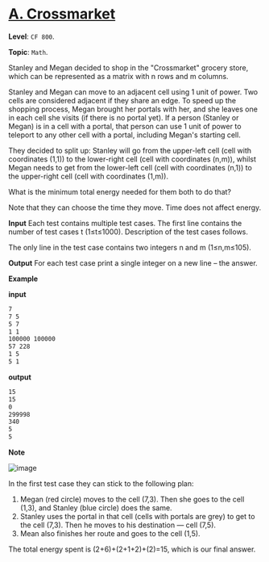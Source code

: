 # [A. Crossmarket](https://codeforces.com/problemset/problem/1715/A)

**Level**: `CF 800`.

**Topic**: `Math`.

Stanley and Megan decided to shop in the "Crossmarket" grocery store, which can be represented as a matrix with n rows and m columns.

Stanley and Megan can move to an adjacent cell using 1 unit of power. Two cells are considered adjacent if they share an edge. To speed up the shopping process, Megan brought her portals with her, and she leaves one in each cell she visits (if there is no portal yet). If a person (Stanley or Megan) is in a cell with a portal, that person can use 1 unit of power to teleport to any other cell with a portal, including Megan's starting cell.

They decided to split up: Stanley will go from the upper-left cell (cell with coordinates (1,1)) to the lower-right cell (cell with coordinates (n,m)), whilst Megan needs to get from the lower-left cell (cell with coordinates (n,1)) to the upper-right cell (cell with coordinates (1,m)).

What is the minimum total energy needed for them both to do that?

Note that they can choose the time they move. Time does not affect energy.

**Input**
Each test contains multiple test cases. The first line contains the number of test cases t (1≤t≤1000). Description of the test cases follows.

The only line in the test case contains two integers n and m (1≤n,m≤105).

**Output**
For each test case print a single integer on a new line – the answer.

**Example**

**input**

```txt
7
7 5
5 7
1 1
100000 100000
57 228
1 5
5 1
```

**output**

```txt
15
15
0
299998
340
5
5
```

**Note**

![image](https://espresso.codeforces.com/e5872e9b009e502f2afc32237b1a5e59ed8d508a.png)

In the first test case they can stick to the following plan:

1. Megan (red circle) moves to the cell (7,3). Then she goes to the cell (1,3), and Stanley (blue circle) does the same.
2. Stanley uses the portal in that cell (cells with portals are grey) to get to the cell (7,3). Then he moves to his destination — cell (7,5).
3. Mean also finishes her route and goes to the cell (1,5).

The total energy spent is (2+6)+(2+1+2)+(2)=15, which is our final answer.
